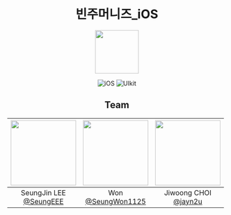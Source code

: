  <div align="center">
   
# 빈주머니즈_iOS
<img src="https://github.com/user-attachments/assets/98dd17ec-9019-48f0-b5cb-00a9d0af8e9c" width="100" height="100"/>


![iOS](https://img.shields.io/badge/iOS-000000?style=for-the-badge&logo=ios&logoColor=white) ![UIkit](https://img.shields.io/badge/UIkit-F54A2A?style=for-the-badge&logo=UIkit&logoColor=white)

## Team
|<img src="https://avatars.githubusercontent.com/u/105618997?v=4" width="150" height="150"/>|<img src="https://avatars.githubusercontent.com/u/132556742?v=4" width="150" height="150"/>|<img src="https://avatars.githubusercontent.com/u/82222245?v=4" width="150" height="150"/>|
|:-:|:-:|:-:|
|SeungJin LEE<br/>[@SeungEEE](https://github.com/SeungEEE)|Won<br/>[@SeungWon1125](https://github.com/SeungWon1125)|Jiwoong CHOI<br/>[@jayn2u](https://github.com/jayn2u)|
